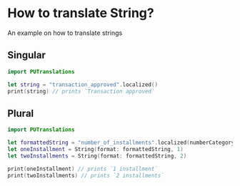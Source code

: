 # How to translate String?

An example on how to translate strings

## Singular

```swift
import PUTranslations

let string = "transaction_approved".localized()
print(string) // prints `Transaction approved`
```

## Plural

```swift
import PUTranslations

let formattedString = "number_of_installments".localized(numberCategory: .plural)
let oneInstallment = String(format: formattedString, 1)
let twoInstallments = String(format: formattedString, 2)

print(oneInstallment) // prints `1 installment`
print(twoInstallments) // prints `2 installments`
```

